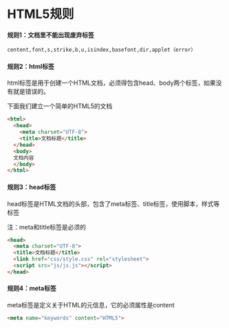 # HTML5规则

#### 规则1：文档里不能出现废弃标签
```html
centent,font,s,strike,b,u,isindex,basefont,dir,applet（error）
```
#### 规则2：html标签
html标签是用于创建一个HTML文档，必须得包含head、body两个标签，如果没有就是错误的。

下面我们建立一个简单的HTML5的文档
```html
<html>
  <head>
    <meta charset="UTF-8">
    <title>文档标题</title>
  </head>
  <body>
  文档内容
  </body>
</html>
```
#### 规则3：head标签
head标签是HTML文档的头部，包含了meta标签、title标签，使用脚本，样式等标签

注：meta和title标签是必须的
```html
<head>
  <meta charset="UTF-8">
  <title>文档标题</title>
  <link href="css/style.css" rel="stylesheet">
  <script src="js/js.js"></script>
</head>
```
#### 规则4：meta标签
meta标签是定义关于HTML的元信息，它的必须属性是content
```html
<meta name="keywords" content="HTML5">
```


